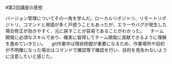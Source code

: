 #第2回講座の感想

バージョン管理についてその一角を学んだ。ローカルリポジトリ、リモートリポジトリ、コマンドと用語が多く戸惑うこともあったが、エラーやバグが発生した場合修正が効きやすく、元に戻すことが容易であることがわかった。
　チーム開発に必須なスキルであり、確実に習得してチーム開発に貢献できるように理解を進めていきたい。
　git作業中は現状把握が重要になるため、作業場所や目的が不明確になった場合はコマンドで確認等で確認を行い、目的を見失わないように注意したいと感じた。
